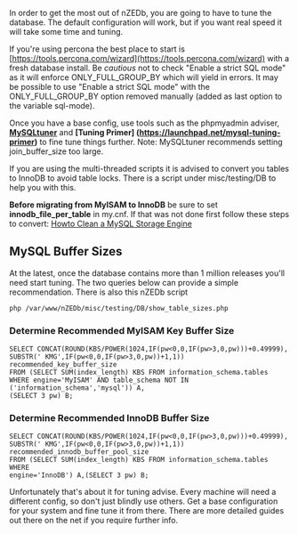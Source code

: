 In order to get the most out of nZEDb, you are going to have to tune the database. The default configuration will work, but if you want real speed it will take some time and tuning.

If you're using percona the best place to start is [https://tools.percona.com/wizard](https://tools.percona.com/wizard) with a fresh database install. Be _cautious_ not to check "Enable a strict SQL mode" as it will enforce ONLY_FULL_GROUP_BY which will yield in errors. It may be possible to use "Enable a strict SQL mode" with the ONLY_FULL_GROUP_BY option removed manually (added as last option to the variable sql-mode).

Once you have a base config, use tools such as the phpmyadmin adviser, **[MySQLtuner](http://mysqltuner.com)** and **[Tuning Primer] (https://launchpad.net/mysql-tuning-primer)** to fine tune things further. Note: MySQLtuner recommends setting join_buffer_size too large.

If you are using the multi-threaded scripts it is advised to convert you tables to InnoDB to avoid table locks. There is a script under misc/testing/DB to help you with this.

**Before migrating from MyISAM to InnoDB** be sure to set **innodb_file_per_table** in my.cnf. If that was not done first follow these steps to convert: [Howto Clean a MySQL Storage Engine](http://stackoverflow.com/questions/3927690/howto-clean-a-mysql-innodb-storage-engine)

## MySQL Buffer Sizes
At the latest, once the database contains more than 1 million releases you'll need start tuning. The two queries below can provide a simple recommendation. There is also this nZEDb script
```
php /var/www/nZEDb/misc/testing/DB/show_table_sizes.php
```

### Determine Recommended MyISAM Key Buffer Size
```
SELECT CONCAT(ROUND(KBS/POWER(1024,IF(pw<0,0,IF(pw>3,0,pw)))+0.49999),
SUBSTR(' KMG',IF(pw<0,0,IF(pw>3,0,pw))+1,1)) recommended_key_buffer_size
FROM (SELECT SUM(index_length) KBS FROM information_schema.tables
WHERE engine='MyISAM' AND table_schema NOT IN ('information_schema','mysql')) A,
(SELECT 3 pw) B;
```

### Determine Recommended InnoDB Buffer Size
```
SELECT CONCAT(ROUND(KBS/POWER(1024,IF(pw<0,0,IF(pw>3,0,pw)))+0.49999),
SUBSTR(' KMG',IF(pw<0,0,IF(pw>3,0,pw))+1,1)) recommended_innodb_buffer_pool_size
FROM (SELECT SUM(index_length) KBS FROM information_schema.tables WHERE
engine='InnoDB') A,(SELECT 3 pw) B;
```


Unfortunately that's about it for tuning advise. Every machine will need a different config, so don't just blindly use others. Get a base configuration for your system and fine tune it from there. There are more detailed guides out there on the net if you require further info.